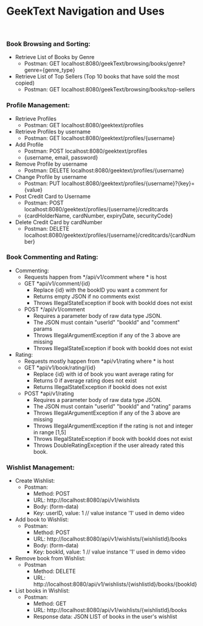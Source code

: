 # GeekText Navigation and Uses  
<br />

### Book Browsing and Sorting:
* Retrieve List of Books by Genre
  * Postman: GET localhost:8080/geekText/browsing/books/genre?genre={genre_type}
* Retrieve List of Top Sellers (Top 10 books that have sold the most copied)
  * Postman: GET localhost:8080/geekText/browsing/books/top-sellers
### Profile Management:
* Retrieve Profiles
  * Postman: GET localhost:8080/geektext/profiles
* Retrieve Profiles by username
  * Postman: GET localhost:8080/geektext/profiles/{username}
* Add Profile
  * Postman: POST localhost:8080/geektext/profiles
  * {username, email, password}
* Remove Profile by username
  * Postman: DELETE localhost:8080/geektext/profiles/{username}
* Change Profile by username
  * Postman: PUT localhost:8080/geektext/profiles/{username}?{key}={value}
* Post Credit Card to Username
  * Postman: POST localhost:8080/geektext/profiles/{username}/creditcards
  * {cardHolderName, cardNumber, expiryDate, securityCode}
* Delete Credit Card by cardNumber
  * Postman: DELETE localhost:8080/geektext/profiles/{username}/creditcards/{cardNumber}
### Book Commenting and Rating:
* Commenting:
  * Requests happen from */api/v1/comment where * is host
  * GET *api/v1/comment/{id}
    * Replace {id} with the bookID you want a comment for
    * Returns empty JSON if no comments exist
    * Throws IllegalStateException if book with bookId does not exist
  * POST */api/v1/comment
    * Requires a parameter body of raw data type JSON.
    * The JSON must contain "userId" "bookId" and "comment" params
    * Throws IllegalArgumentException if any of the 3 above are missing
    * Throws IllegalStateException if book with bookId does not exist
* Rating:
  * Requests mostly happen from *api/v1/rating where * is host
  * GET *api/v1/book/rating/{id}
    * Replace {id} with id of book you want average rating for
    * Returns 0 if average rating does not exist
    * Returns IllegalStateException if bookId does not exist
  * POST *api/v1/rating
    * Requires a parameter body of raw data type JSON.
    * The JSON must contain "userId" "bookId" and "rating" params
    * Throws IllegalArgumentException if any of the 3 above are missing
    * Throws IllegalArgumentException if the rating is not and integer in range [1,5]
    * Throws IllegalStateException if book with bookId does not exist
    * Throws DoubleRatingException if the user already rated this book.
### Wishlist Management:
* Create Wishlist:
  * Postman:
    * Method: POST
    * URL: http://localhost:8080/api/v1/wishlists
    * Body: (form-data)
    * Key: userID, value: 1 // value instance '1' used in demo video
* Add book to Wishlist:
  * Postman:
    * Method: POST
    * URL: http://localhost:8080/api/v1/wishlists/{wishlistId}/books
    * Body: (form-data)
    * Key: bookId, value: 1 // value instance '1' used in demo video
* Remove book from Wishlist:
  * Postman
    * Method: DELETE
    * URL: http://localhost:8080/api/v1/wishlists/{wishlistId}/books/{bookId}
* List books in Wishlist:
  * Postman:
    * Method: GET
    * URL: http://localhost:8080/api/v1/wishlists/{wishlistId}/books
    * Response data: JSON LIST of books in the user's wishlist





